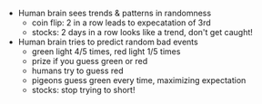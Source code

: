 - Human brain sees trends & patterns in randomness
  - coin flip: 2 in a row leads to expecatation of 3rd
  - stocks: 2 days in a row looks like a trend, don't get caught!
- Human brain tries to predict random bad events
  - green light 4/5 times, red light 1/5 times
  - prize if you guess green or red
  - humans try to guess red
  - pigeons guess green every time, maximizing expectation
  - stocks: stop trying to short!
